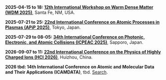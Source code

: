 **2025-04-15 to 18: [12th International Workshop on Warm Dense Matter (WDM 2025)](https://sandia.gov/wdm/)**, Santa Fe, NM, USA.

**2025-07-21 to 25: [22nd International Conference on Atomic Processes in Plasmas (APiP 2025)](https://yebisu.ils.uec.ac.jp/apip2025/)**, Tokyo, Japan.

**2025-07-29 to 08-05: [34th International Conference on Photonic, Electronic, and Atomic Collisions (ICPEAC 2025)](https://icpeac2025.jp)**, Sapporo, Japan.

**2026-09-07 to 11: [22nd International Conference on the Physics of Highly Charged Ions (HCI 2026)](https://indico.impcas.ac.cn/event/75/)**, Huizhou, China.

**2026 tbd: 14th International Conference on Atomic and Molecular Data and Their Applications (ICAMDATA)**, tbd. [Search](https://www.google.com/search?q=14th+International+Conference+on+Atomic+and+Molecular+Data+and+Their+Applications+ICAMDATA+2026).

